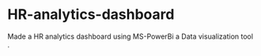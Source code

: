 # HR-analytics-dashboard
Made a HR analytics dashboard using MS-PowerBi a Data visualization tool .
